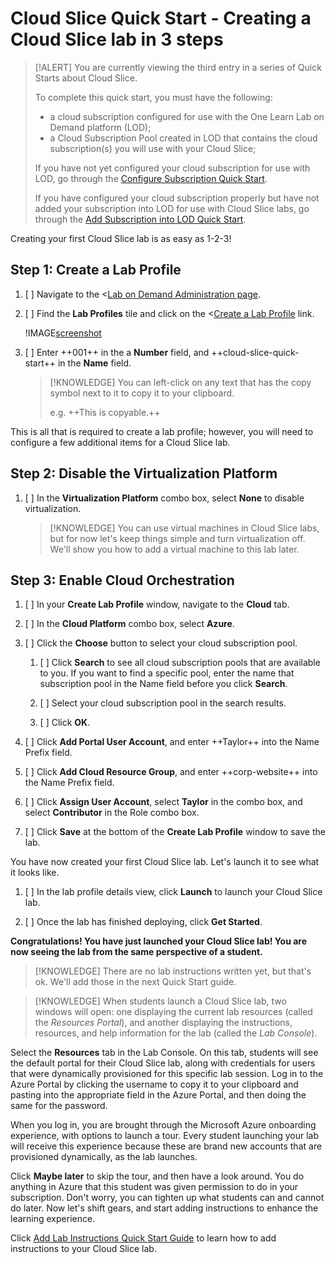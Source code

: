 # Cloud Slice Quick Start - Creating a Cloud Slice lab in 3 steps

> [!ALERT] You are currently viewing the third entry in a series of Quick Starts about Cloud Slice.
>
> To complete this quick start, you must have the following:
> * a cloud subscription configured for use with the One Learn Lab on Demand platform (LOD);
> * a Cloud Subscription Pool created in LOD that contains the cloud subscription(s) you will use with your Cloud Slice;
> 
> If you have not yet configured your cloud subscription for use with LOD, go through the [Configure Subscription Quick Start](configure-subscription.md).
>
> If you have configured your cloud subscription properly but have not added your subscription into LOD for use with Cloud Slice labs, go through the [Add Subscription into LOD Quick Start](add-subscription-into-lod.md).

Creating your first Cloud Slice lab is as easy as 1-2-3!

## Step 1: Create a Lab Profile

1. [ ] Navigate to the <[Lab on Demand Administration page](/Admin).

1. [ ] Find the **Lab Profiles** tile and click on the <[Create a Lab Profile](/LabProfile/Create) link.

    !IMAGE[screenshot](images/create-a-lab-profile.png)
    
1. [ ] Enter ++001++ in the a **Number** field, and ++cloud-slice-quick-start++ in the **Name** field.

    > [!KNOWLEDGE] You can left-click on any text that has the copy symbol next to it to copy it to your clipboard.
    >
    > e.g. ++This is copyable.++

This is all that is required to create a lab profile; however, you will need to configure a few additional items for a Cloud Slice lab.

## Step 2: Disable the Virtualization Platform

1. [ ] In the **Virtualization Platform** combo box, select **None** to disable virtualization.

    > [!KNOWLEDGE] You can use virtual machines in Cloud Slice labs, but for now let's keep things simple and turn virtualization off. We'll show you how to add a virtual machine to this lab later.

## Step 3: Enable Cloud Orchestration

1. [ ] In your **Create Lab Profile** window, navigate to the **Cloud** tab.

1. [ ] In the **Cloud Platform** combo box, select **Azure**.

1. [ ] Click the **Choose** button to select your cloud subscription pool.

    1. [ ] Click **Search** to see all cloud subscription pools that are available to you. If you want to find a specific pool, enter the name that subscription pool in the Name field before you click **Search**.
    
    1. [ ] Select your cloud subscription pool in the search results.
    
    1. [ ] Click **OK**.

1. [ ] Click **Add Portal User Account**, and enter ++Taylor++ into the Name Prefix field.

1. [ ] Click **Add Cloud Resource Group**, and enter ++corp-website++ into the Name Prefix field.

1. [ ] Click **Assign User Account**, select **Taylor** in the combo box, and select **Contributor** in the Role combo box.

1. [ ] Click **Save** at the bottom of the **Create Lab Profile** window to save the lab.

You have now created your first Cloud Slice lab. Let's launch it to see what it looks like.

1. [ ] In the lab profile details view, click **Launch** to launch your Cloud Slice lab.

1. [ ] Once the lab has finished deploying, click **Get Started**.

**Congratulations! You have just launched your Cloud Slice lab! You are now seeing the lab from the same perspective of a student.**

> [!KNOWLEDGE] There are no lab instructions written yet, but that's ok. We'll add those in the next Quick Start guide.

> [!KNOWLEDGE] When students launch a Cloud Slice lab, two windows will open: one displaying the current lab resources (called the _Resources Portal_), and another displaying the instructions, resources, and help information for the lab (called the _Lab Console_).

Select the **Resources** tab in the Lab Console. On this tab, students will see the default portal for their Cloud Slice lab, along with credentials for users that were dynamically provisioned for this specific lab session. Log in to the Azure Portal by clicking the username to copy it to your clipboard and pasting into the appropriate field in the Azure Portal, and then doing the same for the password.

When you log in, you are brought through the Microsoft Azure onboarding experience, with options to launch a tour. Every student launching your lab will receive this experience because these are brand new accounts that are provisioned dynamically, as the lab launches.

Click **Maybe later** to skip the tour, and then have a look around. You do anything in Azure that this student was given permission to do in your subscription. Don't worry, you can tighten up what students can and cannot do later. Now let's shift gears, and start adding instructions to enhance the learning experience.

Click [Add Lab Instructions Quick Start Guide](writing-instructions-for-a-cloud-slice-lab.md) to learn how to add instructions to your Cloud Slice lab.
